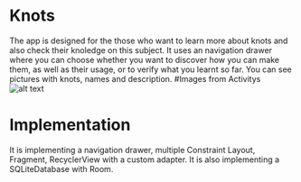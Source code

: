 # Knots
The app is designed for the those who want to learn more about knots and also check their knoledge on this subject. It uses
an navigation drawer where you can choose whether you want to discover how you can make them, as well as their usage, or to
verify what you learnt so far. You can see pictures with knots, names and description.
#Images from Activitys
![alt text](https://github.com/7Mircea/Knots/Blob/question.jpg)
# Implementation
It is implementing a navigation drawer, multiple Constraint Layout, Fragment, RecyclerView with a custom adapter. It is also 
implementing a SQLiteDatabase with Room.
